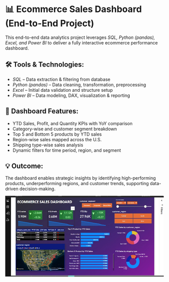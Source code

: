 
# 📊 Ecommerce Sales Dashboard (End-to-End Project)

This end-to-end data analytics project leverages *SQL, Python (pandas), Excel, and Power BI* to deliver a fully interactive ecommerce performance dashboard.

## 🛠 Tools & Technologies:
- *SQL* – Data extraction & filtering from database
- *Python (pandas)* – Data cleaning, transformation, preprocessing
- *Excel* – Initial data validation and structure setup
- *Power BI* – Data modeling, DAX, visualization & reporting

## 📌 Dashboard Features:
- YTD Sales, Profit, and Quantity KPIs with YoY comparison
- Category-wise and customer segment breakdown
- Top 5 and Bottom 5 products by YTD sales
- Region-wise sales mapped across the U.S.
- Shipping type-wise sales analysis
- Dynamic filters for time period, region, and segment

## 💡 Outcome:
The dashboard enables strategic insights by identifying high-performing products, underperforming regions, and customer trends, supporting data-driven decision-making.




![Ecommerce Sales Dashboard](image.png)